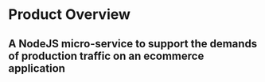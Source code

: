# Product Overview
## A NodeJS micro-service to support the demands of production traffic on an ecommerce application
 
